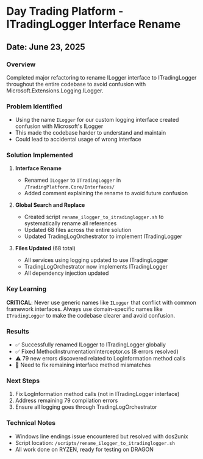 # Day Trading Platform - ITradingLogger Interface Rename
## Date: June 23, 2025

### Overview
Completed major refactoring to rename ILogger interface to ITradingLogger throughout the entire codebase to avoid confusion with Microsoft.Extensions.Logging.ILogger.

### Problem Identified
- Using the name `ILogger` for our custom logging interface created confusion with Microsoft's ILogger
- This made the codebase harder to understand and maintain
- Could lead to accidental usage of wrong interface

### Solution Implemented

1. **Interface Rename**
   - Renamed `ILogger` to `ITradingLogger` in `/TradingPlatform.Core/Interfaces/`
   - Added comment explaining the rename to avoid future confusion

2. **Global Search and Replace**
   - Created script `rename_ilogger_to_itradinglogger.sh` to systematically rename all references
   - Updated 68 files across the entire solution
   - Updated TradingLogOrchestrator to implement ITradingLogger

3. **Files Updated** (68 total)
   - All services using logging updated to use ITradingLogger
   - TradingLogOrchestrator now implements ITradingLogger
   - All dependency injection updated

### Key Learning
**CRITICAL**: Never use generic names like `ILogger` that conflict with common framework interfaces. Always use domain-specific names like `ITradingLogger` to make the codebase clearer and avoid confusion.

### Results
- ✅ Successfully renamed ILogger to ITradingLogger globally
- ✅ Fixed MethodInstrumentationInterceptor.cs (8 errors resolved)
- ⚠️ 79 new errors discovered related to LogInformation method calls
- 🔄 Need to fix remaining interface method mismatches

### Next Steps
1. Fix LogInformation method calls (not in ITradingLogger interface)
2. Address remaining 79 compilation errors
3. Ensure all logging goes through TradingLogOrchestrator

### Technical Notes
- Windows line endings issue encountered but resolved with dos2unix
- Script location: `/scripts/rename_ilogger_to_itradinglogger.sh`
- All work done on RYZEN, ready for testing on DRAGON